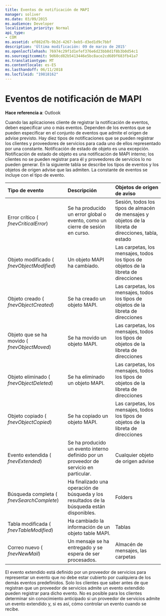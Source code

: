 ```yaml
---
title: Eventos de notificación de MAPI
manager: soliver
ms.date: 03/09/2015
ms.audience: Developer
localization_priority: Normal
api_type:
- COM
ms.assetid: ef082d7b-9b2d-4267-beb5-d3ed1d9c7bbf
description: 'Última modificación: 09 de marzo de 2015'
ms.openlocfilehash: 76974c29f1d1efef376e6d23bb0d1f8b3b0d54c1
ms.sourcegitcommit: 9d60cd82b5413446e5bc8ace2cd689f683fb41a7
ms.translationtype: MT
ms.contentlocale: es-ES
ms.lasthandoff: 06/11/2018
ms.locfileid: "19818162"
---
```

# <a name="mapi-notification-events"></a>Eventos de notificación de MAPI

  
  
**Hace referencia a**: Outlook 
  
Cuando las aplicaciones cliente de registrar la notificación de eventos, deben especificar uno o más eventos. Dependen de los eventos que se pueden especificar en el conjunto de eventos que admite el origen de advise previsto. Hay diez tipos de notificaciones que se pueden registrar los clientes y proveedores de servicios para cada uno de ellos representado por una constante. Notificación de estado de objeto es una excepción. Notificación de estado de objeto es una notificación de MAPI interno; los clientes no se pueden registrar para él y proveedores de servicios lo no pueden generar. En la siguiente tabla se describe los tipos de eventos y los objetos de origen advise que las admiten. La constante de eventos se incluye con el tipo de evento.
  
|**Tipo de evento**|**Descripción**|**Objetos de origen de aviso**|
|:-----|:-----|:-----|
|Error crítico ( _fnevCriticalError_)  <br/> |Se ha producido un error global o evento, como un cierre de sesión en curso.  <br/> |Sesión, todos los tipos de almacén de mensajes y objetos de la libreta de direcciones, tabla, estado  <br/> |
|Objeto modificado ( _fnevObjectModified_)  <br/> |Un objeto MAPI ha cambiado.  <br/> |Las carpetas, los mensajes, todos los tipos de objetos de la libreta de direcciones  <br/> |
|Objeto creado ( _fnevObjectCreated_)  <br/> |Se ha creado un objeto MAPI.  <br/> |Las carpetas, los mensajes, todos los tipos de objetos de la libreta de direcciones  <br/> |
|Objeto que se ha movido ( _fnevObjectMoved_)  <br/> |Se ha movido un objeto MAPI.  <br/> |Las carpetas, los mensajes, todos los tipos de objetos de la libreta de direcciones  <br/> |
|Objeto eliminado ( _fnevObjectDeleted_)  <br/> |Se ha eliminado un objeto MAPI.  <br/> |Las carpetas, los mensajes, todos los tipos de objetos de la libreta de direcciones  <br/> |
|Objeto copiado ( _fnevObjectCopied_)  <br/> |Se ha copiado un objeto MAPI.  <br/> |Las carpetas, los mensajes, todos los tipos de objetos de la libreta de direcciones  <br/> |
|Evento extendida ( _fnevExtended_)  <br/> |Se ha producido un evento interno definido por un proveedor de servicio en particular.  <br/> |Cualquier objeto de origen advise  <br/> |
|Búsqueda completa ( _fnevSearchComplete_)  <br/> |Ha finalizado una operación de búsqueda y los resultados de la búsqueda están disponibles.  <br/> |Folders  <br/> |
|Tabla modificada ( _fnevTableModified_)  <br/> |Ha cambiado la información de un objeto table MAPI.  <br/> |Tablas  <br/> |
|Correo nuevo ( _fnevNewMail_)  <br/> |Un mensaje se ha entregado y se espera de ser procesados.  <br/> |Almacén de mensajes, las carpetas  <br/> |
   
El evento extendido está definido por un proveedor de servicios para representar un evento que no debe estar cubierto por cualquiera de los demás eventos predefinidos. Solo los clientes que saber antes de que registran que un proveedor de servicios admite un evento extendido pueden registrar para dicho evento. No es posible para los clientes determinar sin conocimiento anticipado si un proveedor de servicios admite un evento extendido y, si es así, cómo controlar un evento cuando se recibe.
  

